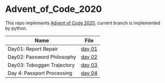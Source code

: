 # Advent_of_Code_2020
This repo implements [Advent of Code 2020](https://adventofcode.com/), current branch is implemented by python.

| Name                       | File                     |
| -------------------------- | ------------------------ |
| Day01: Report Repair       | [day 01](day01/day01.py) |
| Day02: Password Philosophy | [day 02](day02/day02.py) |
| Day03: Toboggan Trajectory | [day 03](day03/day03.py) |
| Day 4: Passport Processing | [day 04](day04/day04.py) |



